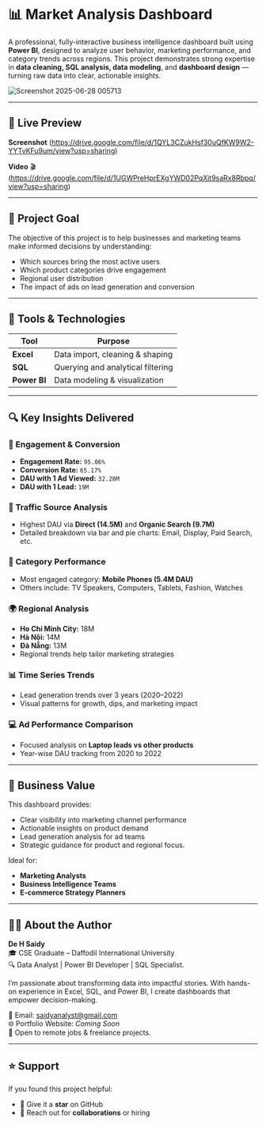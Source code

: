 # 📊 Market Analysis Dashboard

A professional, fully-interactive business intelligence dashboard built using **Power BI**, designed to analyze user behavior, marketing performance, and category trends across regions. This project demonstrates strong expertise in **data cleaning, SQL analysis, data modeling**, and **dashboard design** — turning raw data into clear, actionable insights. 

![Screenshot 2025-06-28 005713](https://github.com/user-attachments/assets/9d6ffb42-da6c-4db6-a6fb-c626eda83124) 



---

## 📸 Live Preview
 

**Screenshot**
(https://drive.google.com/file/d/1QYL3CZukHsf30uQfKW9W2-YYTvKFu9um/view?usp=sharing) 

**Video**
🎬 (https://drive.google.com/file/d/1UGWPreHprEXgYWD02PqXit9saRx8Rbpq/view?usp=sharing)


---

## 🎯 Project Goal

The objective of this project is to help businesses and marketing teams make informed decisions by understanding:
- Which sources bring the most active users
- Which product categories drive engagement 
- Regional user distribution
- The impact of ads on lead generation and conversion

---

## 🧰 Tools & Technologies

| Tool      | Purpose                          |
|-----------|----------------------------------|
| **Excel** | Data import, cleaning & shaping |
| **SQL**   | Querying and analytical filtering|
| **Power BI** | Data modeling & visualization  |

---

## 🔍 Key Insights Delivered  
 
### 🧠 Engagement & Conversion
- **Engagement Rate:** `95.06%`
- **Conversion Rate:** `65.17%`
- **DAU with 1 Ad Viewed:** `32.28M`
- **DAU with 1 Lead:** `19M`

### 🔗 Traffic Source Analysis
- Highest DAU via **Direct (14.5M)** and **Organic Search (9.7M)**
- Detailed breakdown via bar and pie charts: Email, Display, Paid Search, etc.

### 🛒 Category Performance
- Most engaged category: **Mobile Phones (5.4M DAU)**
- Others include: TV Speakers, Computers, Tablets, Fashion, Watches

### 🌍 Regional Analysis
- **Ho Chi Minh City:** 18M  
- **Hà Nội:** 14M  
- **Đà Nẵng:** 13M  
- Regional trends help tailor marketing strategies 

### 📊 Time Series Trends
- Lead generation trends over 3 years (2020–2022)
- Visual patterns for growth, dips, and marketing impact

### 💻 Ad Performance Comparison 
- Focused analysis on **Laptop leads vs other products**
- Year-wise DAU tracking from 2020 to 2022


---


## 💼 Business Value

This dashboard provides:
- Clear visibility into marketing channel performance
- Actionable insights on product demand
- Lead generation analysis for ad teams
- Strategic guidance for product and regional focus.

Ideal for:
- **Marketing Analysts**
- **Business Intelligence Teams**
- **E-commerce Strategy Planners**

---

## 👨‍💼 About the Author

**De H Saidy**  
🎓 CSE Graduate – Daffodil International University  
🔍 Data Analyst | Power BI Developer | SQL Specialist.

I’m passionate about transforming data into impactful stories. With hands-on experience in Excel, SQL, and Power BI, I create dashboards that empower decision-making.

📧 Email: saidyanalyst@gmail.com  
🌐 Portfolio Website: *Coming Soon*  
📌 Open to remote jobs & freelance projects.

---

## ⭐ Support

If you found this project helpful:
- 🌟 Give it a **star** on GitHub  
- 📩 Reach out for **collaborations** or hiring
